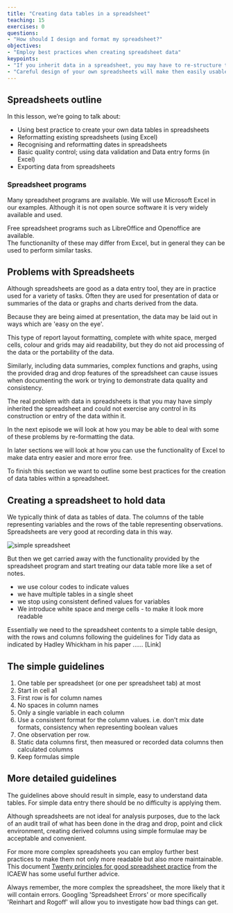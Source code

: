 ```yaml
---
title: "Creating data tables in a spreadsheet"
teaching: 15
exercises: 0
questions:
- "How should I design and format my spreadsheet?"
objectives:
- "Employ best practices when creating spreadsheet data"
keypoints:
- "If you inherit data in a spreadsheet, you may have to re-structure the data to make it usable and/or consistent "
- "Careful design of your own spreadsheets will make then easily usable and portable to other systems"
---
```



## Spreadsheets outline

In this lesson, we’re going to talk about:

- Using best practice to create your own data tables in spreadsheets 
- Reformatting existing spreadsheets (using Excel)
- Recognising and reformatting dates in spreadsheets
- Basic quality control; using data validation and Data entry forms (in Excel)
- Exporting data from spreadsheets

### Spreadsheet programs

Many spreadsheet programs are available. We will use Microsoft Excel in our examples. 
Although it is not open source software it is very widely available and used.

Free spreadsheet programs such as LibreOffice and Openoffice are available.  
The functionanilty of these may differ from Excel, but in general they can be used to perform similar tasks.


## Problems with Spreadsheets

Although spreadsheets are good as a data entry tool, they are in practice used for a variety of tasks.
Often they are used for presentation of data or summaries of the data or graphs and charts derived from the data.

Because they are being aimed at presentation, the data may be laid out in ways which are 'easy on the eye'.

This type of report layout formatting, complete with white space, merged cells, colour and grids may aid 
readability, but they do not aid processing of the data or the portability of the data.

Similarly, including data summaries, complex functions and graphs, using the provided drag and drop features of 
the spreadsheet can cause issues when documenting the work or trying to demonstrate data quality and consistency.

The real problem with data in spreadsheets is that you may have simply inherited the spreadsheet and could 
not exercise any control in its construction or entry of the data within it.

In the next episode we will look at how you may be able to deal with some of these problems by re-formatting the data. 

In later sections we will look at how you can use the functionality of Excel to make data entry easier and more error free.

To finish this section we want to outline some best practices for the creation of data tables within a spreadsheet.



## Creating a spreadsheet to hold data

We typically think of data as tables of data. The columns of the table representing variables and the rows 
of the table representing observations. Spreadsheets are very good at recording data in this way.

![simple spreadsheet](../fig/...)

But then we get carried away with the functionality provided by the spreadsheet program and start treating our 
data table more like a set of notes.

* we use colour codes to indicate values
* we have multiple tables in a single sheet
* we stop using consistent defined values for variables
* We introduce white space and merge cells - to make it look more readable

Essentially we need to the spreadsheet contents to a simple table design, with the rows and columns 
following the guidelines for Tidy data as indicated by Hadley Whickham in his paper ......  [Link]


## The simple guidelines

1. One table per spreadsheet (or one per spreadsheet tab) at most
2. Start in cell a1
3. First row is for column names
4. No spaces in column names
5. Only a single variable in each column
6. Use a consistent format for the column values. i.e. don't mix date formats, consistency when representing boolean values
7. One observation per row.
8. Static data columns first, then measured or recorded data columns then calculated columns
9. Keep formulas simple


## More detailed guidelines

The guidelines above should result in simple, easy to understand data tables. For simple data entry 
there should be no difficulty is applying them.

Although spreadsheets are not ideal for analysis purposes, due to the lack of an audit trail of what has been done 
in the drag and drop, point and click environment, creating derived columns using simple formulae may be acceptable
and convenient. 

For more more complex spreadsheets you can employ further best practices to make them not only more readable but also 
more maintainable. This document [Twenty principles for good spreadsheet practice](http://www.icaew.com/~/media/corporate/files/technical/information%20technology/excel%20community/166%20twenty%20principles%20for%20good%20spreadsheet%20practice.ashx)
from the ICAEW has some useful further advice.

Always remember, the more complex the spreadsheet, the more likely that it will contain errors. 
Googling 'Spreadsheet Errors' or more specifically 'Reinhart and Rogoff' will allow you to investigate how bad things can get.
